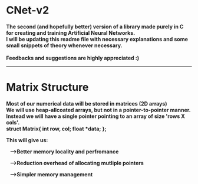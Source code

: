 # CNet-v2
<b>The second (and hopefully better) version of a library made purely in C for creating and training Artificial Neural Networks.<br>
I will be updating this readme file with necessary explanations and some small snippets of theory whenever necessary.<b><br><br>
Feedbacks and suggestions are highly appreciated :) <br>

<hr>

<h1>Matrix Structure</h1>
Most of our numerical data will be stored in matrices (2D arrays)<br>
We will use heap-allcoated arrays, but not in a pointer-to-pointer manner.<br>
Instead we will have a single pointer pointing to an array of size 'rows X cols'.<br>

<b>
	struct Matrix{
		int row, col;
		float *data;
	};
<b>

This will give us:<br>
<p style="margin-left: 10px">-->Better memory locality and perfromance</p>
<p style="margin-left: 10px">-->Reduction overhead of allocating mutliple pointers</p>
<p style="margin-left: 10px">-->Simpler memory management</p>
